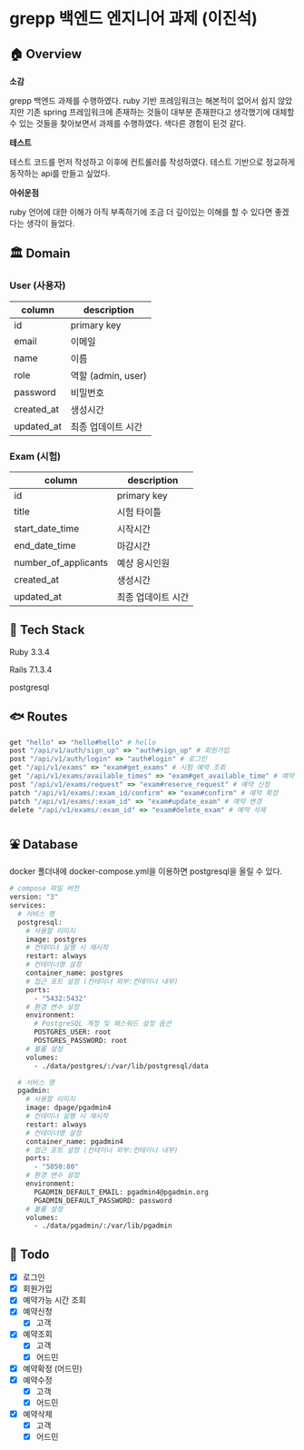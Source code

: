 
# grepp 백엔드 엔지니어 과제 (이진석)


## 🏠 Overview


**소감**

grepp 백엔드 과제를 수행하였다. ruby 기반 프레임워크는 해본적이 없어서 쉽지 않았지만 기존 spring 프레임워크에 존재하는 것들이 대부분 존재한다고 생각했기에 대체할 수 있는
것들을 찾아보면서 과제를 수행하였다. 색다른 경험이 된것 같다. 

**테스트**

테스트 코드를 먼저 작성하고 이후에 컨트롤러를 작성하였다. 테스트 기반으로 정교하게 동작하는 api를 만들고 싶었다.

**아쉬운점**

ruby 언어에 대한 이해가 아직 부족하기에 조금 더 깊이있는 이해를 할 수 있다면 좋겠다는 생각이 들었다.

## 🏛️ Domain

### User (사용자)
| column     | description      |
|------------|------------------|
| id         | primary key      |
| email      | 이메일              |
| name       | 이름               |
| role       | 역할 (admin, user) |
| password   | 비밀번호             |
| created_at | 생성시간             |
| updated_at | 최종 업데이트 시간       |


### Exam (시험)
| column               | description |
|----------------------|-------------|
| id                   | primary key |
| title                | 시험 타이틀      |
| start_date_time      | 시작시간        |
| end_date_time        | 마감시간        |
| number_of_applicants | 예상 응시인원     |
| created_at           | 생성시간        |
| updated_at           | 최종 업데이트 시간  |


## 🎢 Tech Stack

Ruby 3.3.4

Rails 7.1.3.4

postgresql

## 🐟 Routes

```ruby
get "hello" => "hello#hello" # hello
post "/api/v1/auth/sign_up" => "auth#sign_up" # 회원가입
post "/api/v1/auth/login" => "auth#login" # 로그인
get "/api/v1/exams" => "exam#get_exams" # 시험 예약 조회
get "/api/v1/exams/available_times" => "exam#get_available_time" # 예약 가능 시간 확인
post "/api/v1/exams/request" => "exam#reserve_request" # 예약 신청
patch "/api/v1/exams/:exam_id/confirm" => "exam#confirm" # 예약 확정
patch "/api/v1/exams/:exam_id" => "exam#update_exam" # 예약 변경
delete "/api/v1/exams/:exam_id" => "exam#delete_exam" # 예약 삭제
```

## ⛲ Database

docker 폴더내에 docker-compose.yml을 이용하면 postgresql을 올릴 수 있다.

```dockerfile
# compose 파일 버전
version: "3"
services: 
  # 서비스 명
  postgresql:
    # 사용할 이미지
    image: postgres
    # 컨테이너 실행 시 재시작
    restart: always
    # 컨테이너명 설정
    container_name: postgres
    # 접근 포트 설정 (컨테이너 외부:컨테이너 내부)
    ports:
      - "5432:5432"
    # 환경 변수 설정
    environment: 
      # PostgreSQL 계정 및 패스워드 설정 옵션
      POSTGRES_USER: root
      POSTGRES_PASSWORD: root
    # 볼륨 설정
    volumes:
      - ./data/postgres/:/var/lib/postgresql/data

  # 서비스 명
  pgadmin:
    # 사용할 이미지
    image: dpage/pgadmin4
    # 컨테이너 실행 시 재시작
    restart: always
    # 컨테이너명 설정
    container_name: pgadmin4
    # 접근 포트 설정 (컨테이너 외부:컨테이너 내부)
    ports:
      - "5050:80"
    # 환경 변수 설정
    environment:
      PGADMIN_DEFAULT_EMAIL: pgadmin4@pgadmin.org
      PGADMIN_DEFAULT_PASSWORD: password
    # 볼륨 설정
    volumes:
      - ./data/pgadmin/:/var/lib/pgadmin

```

## 👷 Todo
 
- [x] 로그인
- [x] 회원가입
- [x] 예약가능 시간 조회
- [x] 예약신청
  - [x] 고객
- [x] 예약조회
  - [x] 고객
  - [x] 어드민
- [x] 예약확정 (어드민)
- [x] 예약수정
  - [x] 고객
  - [x] 어드민
- [x] 예약삭제
  - [x] 고객
  - [x] 어드민